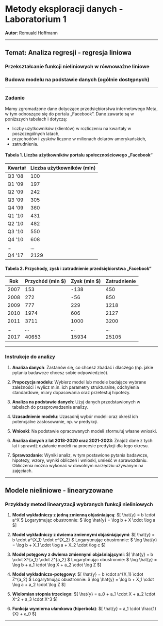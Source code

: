 # Metody eksploracji danych - Laboratorium 1

**Autor**: Romuald Hoffmann

---

## Temat: Analiza regresji - regresja liniowa

### Przekształcanie funkcji nieliniowych w równoważne liniowe
### Budowa modelu na podstawie danych (ogólnie dostępnych)

---

### Zadanie

Mamy zgromadzone dane dotyczące przedsiębiorstwa internetowego Meta, w tym odnoszące się do portalu „Facebook”. Dane zawarte są w poniższych tabelach i dotyczą:

- liczby użytkowników (klientów) w rozliczeniu na kwartały w poszczególnych latach,
- przychodów i zysków liczone w milionach dolarów amerykańskich,
- zatrudnienia.

#### Tabela 1. Liczba użytkowników portalu społecznościowego „Facebook”

| Kwartał | Liczba użytkowników (mln) |
| ------- | ------------------------- |
| Q3 '08  | 100                       |
| Q1 '09  | 197                       |
| Q2 '09  | 242                       |
| Q3 '09  | 305                       |
| Q4 '09  | 360                       |
| Q1 '10  | 431                       |
| Q2 '10  | 482                       |
| Q3 '10  | 550                       |
| Q4 '10  | 608                       |
| ...     | ...                       |
| Q4 '17  | 2129                      |

#### Tabela 2. Przychody, zysk i zatrudnienie przedsiębiorstwa „Facebook”

| Rok | Przychód (mln $) | Zysk (mln $) | Zatrudnienie |
| --- | ---------------- | ------------ | ------------ |
| 2007 | 153             | -138         | 450          |
| 2008 | 272             | -56          | 850          |
| 2009 | 777             | 229          | 1218         |
| 2010 | 1974            | 606          | 2127         |
| 2011 | 3711            | 1000         | 3200         |
| ...  | ...             | ...          | ...          |
| 2017 | 40653           | 15934        | 25105        |

---

### Instrukcje do analizy

1. **Analiza danych**: Zastanów się, co chcesz zbadać i dlaczego (np. jakie pytania badawcze chcesz sobie odpowiedzieć).
   
2. **Propozycja modelu**: Wybierz model lub modele badające wybrane zależności i wylicz m.in. ich parametry strukturalne, odchylenia standardowe, miary dopasowania oraz przetestuj hipotezy.
   
3. **Analiza na podstawie danych**: Użyj danych przedstawionych w tabelach do przeprowadzenia analizy.
   
4. **Uzasadnienie modelu**: Uzasadnij wybór modeli oraz określ ich potencjalne zastosowanie, np. w predykcji.

5. **Wnioski**: Na podstawie opracowanych modeli sformułuj własne wnioski.

6. **Analiza danych z lat 2018-2020 oraz 2021-2023**: Znajdź dane z tych lat i sprawdź działanie modeli na procesie predykcji dla tego okresu.

7. **Sprawozdanie**: Wyniki analiz, w tym postawione pytania badawcze, hipotezy, wzory, wyniki obliczeń i wnioski, umieść w sprawozdaniu. Obliczenia można wykonać w dowolnym narzędziu używanym na zajęciach.

---

## Modele nieliniowe - linearyzowane

### Przykłady metod linearyzacji wybranych funkcji nieliniowych

1. **Model wykładniczy z jedną zmienną objaśniającą**:
   $[
   \hat{y} = b \cdot a^X
   $
   Logarytmując obustronnie:
   $
   \log \hat{y} = \log b + X \cdot \log a
   $]
   
2. **Model wykładniczy z dwiema zmiennymi objaśniającymi**:
   $[
   \hat{y} = b \cdot a^{X_1} \cdot c^{X_2}
   $
   Logarytmując obustronnie:
   $
   \log \hat{y} = \log b + X_1 \cdot \log a + X_2 \cdot \log c
   $]

3. **Model potęgowy z dwiema zmiennymi objaśniającymi**:
   $[
   \hat{y} = b \cdot X^{a_1} \cdot Z^{a_2}
   $
   Logarytmując obustronnie:
   $
   \log \hat{y} = \log b + a_1 \cdot \log X + a_2 \cdot \log Z
   $]

4. **Model wykładniczo-potęgowy**:
   $[
   \hat{y} = b \cdot a^{X_1} \cdot Z^{a_2}
   $
   Logarytmując obustronnie:
   $
   \log \hat{y} = \log b + X_1 \cdot \log a + a_2 \cdot \log Z
   $]

5. **Wielomian stopnia trzeciego**:
   $[
   \hat{y} = a_0 + a_1 \cdot X + a_2 \cdot X^2 + a_3 \cdot X^3
   $]

6. **Funkcja wymierna ułamkowa (hiperbola)**:
   $[
   \hat{y} = a_1 \cdot \frac{1}{X} + a_0
   $]

---
